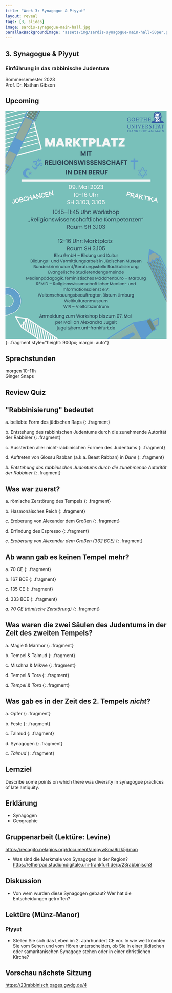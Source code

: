 ```yaml
---
title: "Week 3: Synagogue & Piyyut"
layout: reveal
tags: [3, slides]
image: sardis-synagogue-main-hall.jpg
parallaxBackgroundImage: 'assets/img/sardis-synagogue-main-hall-50per.png'
---
```


## 3. Synagogue & Piyyut

### Einführung in das rabbinische Judentum

Sommersemester 2023  
Prof. Dr. Nathan Gibson

<!-- ## Hook  -->

## Upcoming

![Martkplatz Flyer](../assets/img/marktplatz.jpg){: .fragment style="height: 900px; margin: auto"}

## Sprechstunden

morgen 10-11h  
Ginger Snaps

## Review Quiz

## "Rabbinisierung" bedeutet

a. beliebte Form des jüdischen Raps
{: .fragment}

b. Entstehung des rabbinischen Judentums durch die zunehmende Autorität der Rabbiner
{: .fragment}

c. Aussterben aller nicht-rabbinischen Formen des Judentums
{: .fragment}

d. Auftreten von Glossu Rabban (a.k.a. Beast Rabban) in *Dune*
{: .fragment}

*b. Entstehung des rabbinischen Judentums durch die zunehmende Autorität der Rabbiner*
{: .fragment}

## Was war zuerst?

a. römische Zerstörung des Tempels
{: .fragment}

b. Hasmonäisches Reich
{: .fragment}

c. Eroberung von Alexander dem Großen
{: .fragment}

d. Erfindung des Espresso
{: .fragment}

*c. Eroberung von Alexander dem Großen (332 BCE)*
{: .fragment}

## Ab wann gab es keinen Tempel mehr?

a. 70 CE
{: .fragment}

b. 167 BCE
{: .fragment}

c. 135 CE
{: .fragment}

d. 333 BCE
{: .fragment}

*a. 70 CE (römische Zerstörung)*
{: .fragment}

## Was waren die zwei Säulen des Judentums in der Zeit des zweiten Tempels?

a. Magie & Marmor
{: .fragment}

b. Tempel & Talmud
{: .fragment}

c. Mischna & Mikwe
{: .fragment}

d. Tempel & Tora
{: .fragment}

*d. Tempel & Tora*
{: .fragment}

## Was gab es in der Zeit des 2. Tempels *nicht*?

a. Opfer
{: .fragment}

b. Feste
{: .fragment}

c. Talmud
{: .fragment}

d. Synagogen
{: .fragment}

*c. Talmud*
{: .fragment}

## Lernziel

Describe some points on which there was diversity in synagogue practices of late antiquity.

## Erklärung

- Synagogen
- Geographie

## Gruppenarbeit (Lektüre: Levine)

<https://recogito.pelagios.org/document/ampyw8ma9izk5j/map>

- Was sind die Merkmale von Synagogen in der Region? <https://etherpad.studiumdigitale.uni-frankfurt.de/p/23rabbinisch3>

## Diskussion

- Von wem wurden diese Synagogen gebaut? Wer hat die Entscheidungen getroffen? 

## Lektüre (Münz-Manor)

### Piyyut

- Stellen Sie sich das Leben im 2. Jahrhundert CE vor. In wie weit könnten Sie vom Sehen und vom Hören unterscheiden, ob Sie in einer jüdischen oder samaritanischen Synagoge stehen oder in einer christlichen Kirche? 

## Vorschau nächste Sitzung

<https://23rabbinisch.pages.gwdg.de/4>